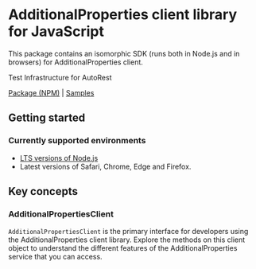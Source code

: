 # AdditionalProperties client library for JavaScript

This package contains an isomorphic SDK (runs both in Node.js and in browsers) for AdditionalProperties client.

Test Infrastructure for AutoRest

[Package (NPM)](https://www.npmjs.com/package/@msinternal/additional-properties) |
[Samples](https://github.com/Azure-Samples/azure-samples-js-management)

## Getting started

### Currently supported environments

- [LTS versions of Node.js](https://nodejs.org/about/releases/)
- Latest versions of Safari, Chrome, Edge and Firefox.






## Key concepts

### AdditionalPropertiesClient

`AdditionalPropertiesClient` is the primary interface for developers using the AdditionalProperties client library. Explore the methods on this client object to understand the different features of the AdditionalProperties service that you can access.

